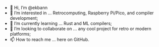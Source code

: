 - 👋 Hi, I’m @ekbann
- 👀 I’m interested in ... Retrocomputing, Raspberry Pi/Pico, and compiler development;
- 🌱 I’m currently learning ... Rust and ML compilers;
- 💞️ I’m looking to collaborate on ... any cool project for retro or modern platforms;
- 📫 How to reach me ... here on GitHub.

<!---
ekbann/ekbann is a ✨ special ✨ repository because its `README.md` (this file) appears on your GitHub profile.
You can click the Preview link to take a look at your changes.
--->
